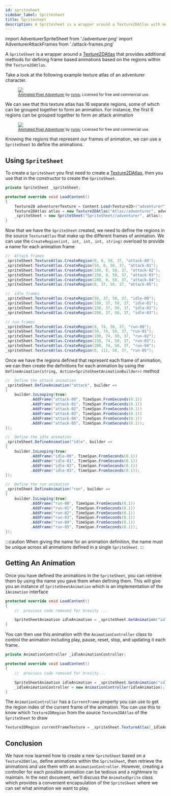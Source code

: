 ```yaml
---
id: spritesheet
sidebar_label: Spritesheet
title: Spritesheet
description: A Spritesheet is a wrapper around a Texture2DAtlas with methods for defining frame based animations.
---
```


import AdventurerSpriteSheet from './adventurer.png'
import AdventurerAttackFrames from './attack-frames.png'

A `SpriteSheet` is a wrapper around a [Texture2DAtlas](/docs/features/texture-handling/texture2datlas/texture2datlas.md) that provides additional methods for defining frame based animations based on the regions within the `Texture2DAtlas`.  

Take a look at the following example texture atlas of an adventurer character.

<figure>
    <img src={AdventurerSpriteSheet} style={{width: '100%', imageRendering: 'pixelated'}}/>
    <figcaption>
        <small>
            <a href="https://rvros.itch.io/animated-pixel-hero">Animated Pixel Adventurer</a> by <a href="https://rvros.itch.io/">rvros</a>; Licensed for free and commercial use.
        </small>
    </figcaption>
</figure>

We can see that this texture atlas has 16 separate regions, some of which can be grouped together to form an animation.  For instance, the first 6 regions can be grouped together to form an attack animation

<figure>
    <img src={AdventurerAttackFrames} style={{width: '100%', imageRendering: 'pixelated'}}/>
    <figcaption>
        <small>
            <a href="https://rvros.itch.io/animated-pixel-hero">Animated Pixel Adventurer</a> by <a href="https://rvros.itch.io/">rvros</a>; Licensed for free and commercial use.
        </small>
    </figcaption>
</figure>

Knowing the regions that represent our frames of animation, we can use a `SpriteSheet` to define the animations.

## Using `SpriteSheet`
To create a `SpriteSheet` you first need to create a [Texture2DAtlas](/docs/features/texture-handling/texture2datlas/texture2datlas.md), then you use that in the constructor to create the `SpriteSheet`.

```cs
private SpriteSheet _spriteSheet;

protected override void LoadContent()
{
    Texture2D adventurerTexture = Content.Load<Texture2D>("adventurer");
    Texture2DAtlas atlas = new Texture2DAtlas("Atlas//adventurer", adventurerTexture);
    _spriteSheet = new SpriteSheet("SpriteSheet//adventurer", atlas);
}
```

Now that we have the `SpriteSheet` created, we need to define the regions in the source `TextureAtlas` that make up the different frames of animation.  We can use the `CreateRegion(int, int, int, int, string)` overload to provide a name for each animation frame

```cs
//  Attack frames
_spriteSheet.TextureAtlas.CreateRegion(0, 0, 50, 37, "attack-00");
_spriteSheet.TextureAtlas.CreateRegion(50, 0, 50, 37, "attack-01");
_spriteSheet.TextureAtlas.CreateRegion(100, 0, 50, 37, "attack-02");
_spriteSheet.TextureAtlas.CreateRegion(150, 0, 50, 37, "attack-03");
_spriteSheet.TextureAtlas.CreateRegion(200, 0, 50, 37, "attack-04");
_spriteSheet.TextureAtlas.CreateRegion(0, 37, 50, 37, "attack-05");

//  idle frames
_spriteSheet.TextureAtlas.CreateRegion(50, 37, 50, 37, "idle-00");
_spriteSheet.TextureAtlas.CreateRegion(100, 37, 50, 37, "idle-01");
_spriteSheet.TextureAtlas.CreateRegion(150, 37, 50, 37, "idle-02");
_spriteSheet.TextureAtlas.CreateRegion(200, 37, 50, 37, "idle-03");

// run frames
_spriteSheet.TextureAtlas.CreateRegion(0, 74, 50, 37, "run-00");
_spriteSheet.TextureAtlas.CreateRegion(50, 74, 50, 37, "run-01");
_spriteSheet.TextureAtlas.CreateRegion(100, 74, 50, 37, "run-02");
_spriteSheet.TextureAtlas.CreateRegion(150, 74, 50, 37, "run-03");
_spriteSheet.TextureAtlas.CreateRegion(200, 74, 50, 37, "run-04");
_spriteSheet.TextureAtlas.CreateRegion(0, 111, 50, 37, "run-05");
```

Once we have the regions defined that represent each frame of animation, we can then create the definitions for each animation by using the `DefineAnimation(string, Action<SpriteSheetAnimationBuilder>)` method

```cs
//  Define the attack animation
_spriteSheet.DefineAnimation("attack", builder =>
{
    builder.IsLooping(true)
           .AddFrame("attack-00", TimeSpan.FromSeconds(0.1))
           .AddFrame("attack-01", TimeSpan.FromSeconds(0.1))
           .AddFrame("attack-02", TimeSpan.FromSeconds(0.1))
           .AddFrame("attack-03", TimeSpan.FromSeconds(0.1))
           .AddFrame("attack-04", TimeSpan.FromSeconds(0.1))
           .AddFrame("attack-05", TimeSpan.FromSeconds(0.1));
});

//  Define the idle animation
_spriteSheet.DefineAnimation("idle", builder =>
{
    builder.IsLooping(true)
           .AddFrame("idle-00", TimeSpan.FromSeconds(0.1))
           .AddFrame("idle-01", TimeSpan.FromSeconds(0.1))
           .AddFrame("idle-02", TimeSpan.FromSeconds(0.1))
           .AddFrame("idle-03", TimeSpan.FromSeconds(0.1));
});

//  Define the run animation
_spriteSheet.DefineAnimation("run", builder =>
{
    builder.IsLooping(true)
           .AddFrame("run-00", TimeSpan.FromSeconds(0.1))
           .AddFrame("run-01", TimeSpan.FromSeconds(0.1))
           .AddFrame("run-02", TimeSpan.FromSeconds(0.1))
           .AddFrame("run-03", TimeSpan.FromSeconds(0.1))
           .AddFrame("run-04", TimeSpan.FromSeconds(0.1))
           .AddFrame("run-05", TimeSpan.FromSeconds(0.1));
});
```

:::caution
When giving the name for an animation definition, the name must be unique across all animations defined in a single `SpriteSheet`.
:::

## Getting An Animation
Once you have defined the animations in the `SpriteSheet`, you can retrieve them by using the name you gave them when defining them.  This will give you an instance of `SpriteSheetAnimation` which is an implementation of the `IAnimation` interface

```cs
protected override void LoadContent()
{
    //  previous code removed for brevity ...

    SpriteSheetAnimation idleAnimation = _spriteSheet.GetAnimation("idle");
}
```

You can then use this animation with the `AnimationController` class to control the animation including play, pause, reset, stop, and updating it each frame.

```cs
private AnimationController _idleAnimationController;

protected override void LoadContent()
{
    //  previous code removed for brevity...

    SpriteSheetAnimation idleAnimation = _spriteSheet.GetAnimation("idle");
    _idleAnimationController = new AnimationController(idleAnimation);
}
```

The `AnimationController` has a `CurrentFrame` property you can use to get the region index of the current frame of the animation.  You can use this to know which `Texture2DRegion` from the source `Texture2DAtlas` of the `SpriteSheet` to draw

```cs
Texture2DRegion currentFrameTexture = _spriteSheet.TextureAtlas[_idleAnimationController.CurrentFrame];
```

## Conclusion
We have now learned how to create a new `SpriteSheet` based on a `Texture2DAtlas`, define animations within the `SpriteSheet`, then retrieve the animations and use them with an `AnimationController`.  However, creating a controller for each possible animation can be tedious and a nightmare to maintain.  In the next document, we'll discuss the `AnimatedSprite` class which provides a convenient encapsulation of the `SpriteSheet` where we can set what animation we want to play.
